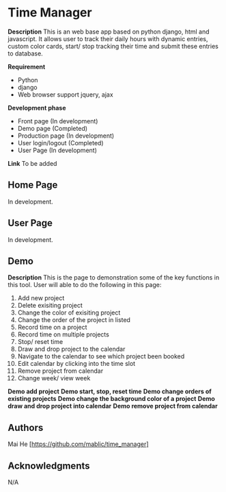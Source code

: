 # Time Manager


**Description**
This is an web base app based on python django, html and javascript. It allows user to track their daily hours with dynamic entries, custom color cards, start/ stop tracking their time and submit these entries to database.

**Requirement**

 - Python
 - django
 - Web browser support jquery, ajax

**Development phase**

 - Front page (In development)
 - Demo page (Completed)
 - Production page (In development)
 - User login/logout (Completed)
 - User Page (In development)

**Link**
	To be added

## Home Page

In development.

## User Page
In development.

## Demo
**Description**
This is the page to demonstration some of the key functions in this tool. User will able to do the following in this page:

 1. Add new project
 2. Delete exisiting project
 3. Change the color of exisiting project
 4. Change the order of the project in listed
 5. Record time on a project
 6. Record time on multiple projects
 7. Stop/ reset time
 8. Draw and drop project to the calendar
 9. Navigate to the calendar to see which project been booked
 10. Edit calendar by clicking into the time slot
 11. Remove project from calendar
 12. Change week/ view week

 **Demo add project** 
 **Demo start, stop, reset time** 
 **Demo change orders of existing projects**
 **Demo change the background color of a project** 
 **Demo draw and drop project into calendar**
 **Demo remove project from calendar**   

## Authors
Mai He [https://github.com/mablic/time_manager]
## Acknowledgments
N/A